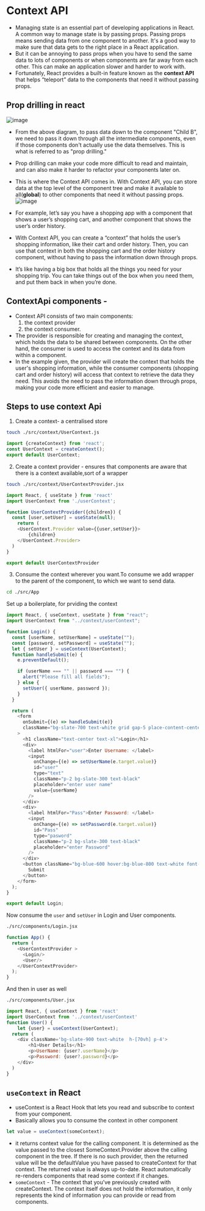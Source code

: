 # Context API
- Managing state is an essential part of developing applications in React. A common way to manage state is by passing props. Passing props means sending data from one component to another. It's a good way to make sure that data gets to the right place in a React application.
- But it can be annoying to pass props when you have to send the same data to lots of components or when components are far away from each other. This can make an application slower and harder to work with.
- Fortunately, React provides a built-in feature known as the **context API** that helps  “teleport” data to the components that need it without passing props.

## Prop drilling in react
![image](https://github.com/yghugardare/React-learn/assets/117991996/a8fc93ef-2b2f-4d3b-9d91-9ae58867e370)
- From the above diagram, to pass data down to the component "Child B", we need to pass it down through all the intermediate components, even if those components don't actually use the data themselves. This is what is referred to as "prop drilling."

- Prop drilling can make your code more difficult to read and maintain, and can also make it harder to refactor your components later on.

- This is where the Context API comes in. With Context API, you can store data at the top level of the component tree and make it available to all(**global**) to other components that need it without passing props.
![image](https://github.com/yghugardare/React-learn/assets/117991996/233933ff-d399-43f4-8356-d30288494a23)

- For example, let’s say you have a shopping app with a component that shows a user’s shopping cart, and another component that shows the user’s order history.

- With Context API, you can create a “context” that holds the user’s shopping information, like their cart and order history. Then, you can use that context in both the shopping cart and the order history component, without having to pass the information down through props.

- It’s like having a big box that holds all the things you need for your shopping trip. You can take things out of the box when you need them, and put them back in when you’re done.

## ContextApi components - 
- Context API consists of two main components: 
    1. the context provider 
    2. the context consumer. 
- The provider is responsible for creating and managing the context, which holds the data to be shared between components. On the other hand, the consumer is used to access the context and its data from within a component.
- In the example given, the provider will create the context that holds the user's shopping information, while the consumer components (shopping cart and order history) will access that context to retrieve the data they need. This avoids the need to pass the information down through props, making your code more efficient and easier to manage.

## Steps to use context Api
1. Create a context- a centralised store
```bash
touch ./src/context/UserContext.js
```
```javascript
import {createContext} from 'react';
const UserContext = createContext();
export default UserContext;
```
2. Create a context provider - ensures that components are aware that there is a context available,sort of a wrapper
```bash
touch ./src/context/UserContextProvider.jsx
```
```javascript
import React, { useState } from 'react'
import UserContext from './userContext';

function UserContextProvider({children}) {
  const [user,setUser] = useState(null);
    return (
    <UserContext.Provider value={{user,setUser}}>
        {children}
    </UserContext.Provider>
  )
}

export default UserContextProvider
```
3. Consume the context wherever you want.To consume we add wrapper to the parent of the component, to which we want to send data.
```bash
cd ./src/App
```
Set up a boilerplate, for prviding the context 
```javascript
import React, { useContext, useState } from "react";
import UserContext from "../context/userContext";

function Login() {
  const [userName, setUserName] = useState("");
  const [password, setPassword] = useState("");
  let { setUser } = useContext(UserContext);
  function handleSubmit(e) {
    e.preventDefault();

    if (userName === "" || password === "") {
      alert("Please fill all fields");
    } else {
      setUser({ userName, password });
    }
  }

  return (
    <form
      onSubmit={(e) => handleSubmit(e)}
      className="bg-slate-700 text-white grid gap-5 place-content-center p-4"
    >
      <h1 className="text-center text-xl">Login</h1>
      <div>
        <label htmlFor="user">Enter Username: </label>
        <input
          onChange={(e) => setUserName(e.target.value)}
          id="user"
          type="text"
          className="p-2 bg-slate-300 text-black"
          placeholder="enter user name"
          value={userName}
        />
      </div>
      <div>
        <label htmlFor="Pass">Enter Password: </label>
        <input
          onChange={(e) => setPassword(e.target.value)}
          id="Pass"
          type="pasword"
          className="p-2 bg-slate-300 text-black"
          placeholder="enter Password"
        />
      </div>
      <button className="bg-blue-600 hover:bg-blue-800 text-white font-bold py-2">
        Submit
      </button>
    </form>
  );
}

export default Login;

```
Now consume the `user` and `setUser` in Login and User components.
```bash
./src/components/Login.jsx
```
```javascript
function App() {
  return (
    <UserContextProvider >
      <Login/>
      <User/>
    </UserContextProvider>
  );
}
```
And then in user as well
```bash
./src/components/User.jsx
```
```javascript
import React, { useContext } from 'react'
import UserContext from '../context/userContext'
function User() {
    let {user} = useContext(UserContext);
  return (
    <div className='bg-slate-900 text-white  h-[70vh] p-4'>
        <h1>User Details</h1>
        <p>UserName: {user?.userName}</p>
        <p>Password: {user?.password}</p>   
    </div>
  )
}
```

## `useContext` in React
- useContext is a React Hook that lets you read and subscribe to context from your component.
- Basically allows you to consume the context in other component
```javascript
let value = useContext(someContext);
```
- it returns context value for the calling component. It is determined as the value passed to the closest SomeContext.Provider above the calling component in the tree. If there is no such provider, then the returned value will be the defaultValue you have passed to createContext for that context. The returned value is always up-to-date. React automatically re-renders components that read some context if it changes.
- `someContext` -  The context that you’ve previously created with createContext. The context itself does not hold the information, it only represents the kind of information you can provide or read from components.